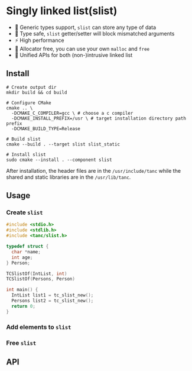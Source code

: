 # Singly linked list(slist)

- :apple: Generic types support, `slist` can store any type of data 
- :whale: Type safe, `slist` getter/setter will block mismatched arguments
- :zap: High performance
- :rainbow: Allocator free, you can use your own `malloc` and `free`
- :christmas_tree: Unified APIs for both (non-)intrusive linked list

## Install

```shell
# Create output dir
mkdir build && cd build

# Configure CMake
cmake .. \
  -DCMAKE_C_COMPILER=gcc \ # choose a c compiler
  -DCMAKE_INSTALL_PREFIX=/usr \ # target installation directory path prefix
  -DCMAKE_BUILD_TYPE=Release 
  
# Build slist
cmake --build . --target slist slist_static 

# Install slist
sudo cmake --install . --component slist
```

After installation, the header files are in the `/usr/include/tanc` while the shared and static libraries are in the `/usr/lib/tanc`.

## Usage

### Create `slist`

```c
#include <stdio.h>
#include <stdlib.h>
#include <tanc/slist.h>

typedef struct {
  char *name;
  int age;
} Person;

TCSlistOf(IntList, int)
TCSlistOf(Persons, Person)

int main() {
  IntList list1 = tc_slist_new();
  Persons list2 = tc_slist_new();
  return 0;
}
```

### Add elements to `slist`

### Free `slist`

## API

